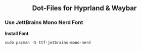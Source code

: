 <center> 
  <h2 align='center'>Dot-Files for Hyprland & Waybar</h2>
</center>


### Use JettBrains Mono Nerd Font
**Install Font**
```
sudo pacman -S ttf-jetbrains-mono-nerd
```
